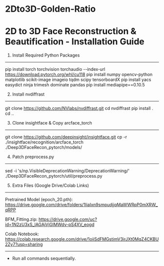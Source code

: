 # 2Dto3D-Golden-Ratio
2D to 3D Face Reconstruction & Beautification - Installation Guide
==================================================================

1. Install Required Python Packages
-----------------------------------
pip install torch torchvision torchaudio --index-url https://download.pytorch.org/whl/cu118
pip install numpy opencv-python matplotlib scikit-image imageio tqdm scipy tensorboardX
pip install yacs easydict ninja trimesh dominate pandas
pip install mediapipe==0.10.5

2. Install nvdiffrast
---------------------
git clone https://github.com/NVlabs/nvdiffrast.git
cd nvdiffrast
pip install .
cd ..

3. Clone insightface & Copy arcface_torch
-----------------------------------------
git clone https://github.com/deepinsight/insightface.git
cp -r ./insightface/recognition/arcface_torch ./Deep3DFaceRecon_pytorch/models/


4. Patch preprocess.py
------------------------------------
sed -i 's/np.VisibleDeprecationWarning/DeprecationWarning/' ./Deep3DFaceRecon_pytorch/util/preprocess.py

5. Extra Files (Google Drive/Colab Links)
-----------------------------------------
Pretrained Model (epoch_20.pth): 
https://drive.google.com/drive/folders/1liaIxn9smpudjjqMaWWRpP0mXRW_qRPP

BFM_Fitting.zip: 
https://drive.google.com/uc?id=1N2zU3xS_lAGAjVjGIMWdv-pS4XV_eogd

Colab Notebook: 
https://colab.research.google.com/drive/1oiiSdFMGstimV3irJXt0MqZ4CKBU2Zy7?usp=sharing

-----------------------------------------
- Run all commands sequentially.


